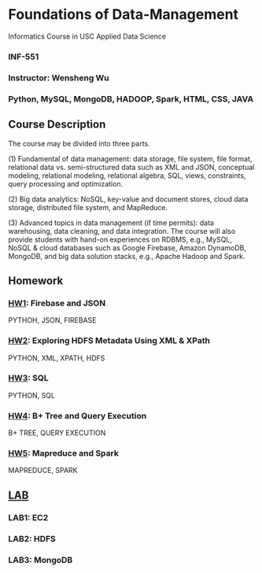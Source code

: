 # Foundations of Data-Management

Informatics Course in USC Applied Data Science

### INF-551     

### Instructor: Wensheng Wu

### Python, MySQL, MongoDB, HADOOP, Spark, HTML, CSS, JAVA 

## Course Description
The course may be divided into three parts. 

(1) Fundamental of data management: data storage, file system, file format, relational data vs. semi-structured data such as XML and JSON, conceptual modeling, relational modeling, relational algebra, SQL, views, constraints, query processing and optimization. 

(2) Big data analytics: NoSQL, key-value and document stores, cloud data storage, distributed file system, and MapReduce. 

(3) Advanced topics in data management (if time permits): data warehousing, data cleaning, and data integration. The course will also provide students with hand-on experiences on RDBMS, e.g., MySQL, NoSQL & cloud databases such as Google Firebase, Amazon DynamoDB, MongoDB, and big data solution stacks, e.g., Apache Hadoop and Spark.

## Homework
### [HW1](https://github.com/ZepeiZhao/Data-Management/tree/master/Homework/hw1): Firebase and JSON
  PYTHOH, JSON, FIREBASE
### [HW2](https://github.com/ZepeiZhao/Data-Management/tree/master/Homework/hw2): Exploring HDFS Metadata Using XML & XPath
  PYTHON, XML, XPATH, HDFS
### [HW3](https://github.com/ZepeiZhao/Data-Management/tree/master/Homework/hw3): SQL
  PYTHON, SQL
### [HW4](https://github.com/ZepeiZhao/Data-Management/tree/master/Homework/hw4): B+ Tree and Query Execution
  B+ TREE, QUERY EXECUTION
### [HW5](https://github.com/ZepeiZhao/Data-Management/tree/master/Homework/hw5): Mapreduce and Spark
  MAPREDUCE, SPARK
  
## [LAB](https://github.com/ZepeiZhao/Data-Management/tree/master/Homework/Lab)
### LAB1: EC2
### LAB2: HDFS
### LAB3: MongoDB

